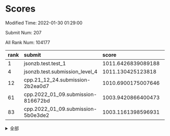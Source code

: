 # Scores

Modified Time: 2022-01-30 01:29:00

Submit Num: 207

All Rank Num: 104177

| rank |               submit               |       score        |       sigma        | pk_num |
| :--- | :--------------------------------- | :----------------- | :----------------- | :----- |
| 1    | jsonzb.test.test_1                 | 1011.6426839089188 | 0.783486131393662  | 2011   |
| 4    | jsonzb.test.submission_level_4     | 1011.130425123818  | 0.7827339783339508 | 2016   |
| 12   | cpp.21_12_24.submission-2b2ea0d7   | 1010.6900175007646 | 0.7759247637918585 | 2011   |
| 61   | cpp.2022_01_09.submission-816672bd | 1003.9420866400473 | 0.7145471087505799 | 2018   |
| 83   | cpp.2022_01_09.submission-5b0e3de2 | 1003.1161398596931 | 0.7063327721724889 | 2019   |


<details>
<summary>全部</summary>

| rank |                 submit                 |       score        |       sigma        | pk_num |
| :--- | :------------------------------------- | :----------------- | :----------------- | :----- |
| 1    | jsonzb.test.test_1                     | 1011.6426839089188 | 0.783486131393662  | 2011   |
| 2    | gobigger.level_3.submission_level_3_0  | 1011.6235569685049 | 0.7879179696896128 | 2016   |
| 3    | gobigger.level_3.submission_level_3_1  | 1011.3661630828319 | 0.7571752634010867 | 2015   |
| 4    | jsonzb.test.submission_level_4         | 1011.130425123818  | 0.7827339783339508 | 2016   |
| 5    | gobigger.level_3.submission_level_3_49 | 1011.0712793346815 | 0.787111653744788  | 2012   |
| 6    | gobigger.level_3.submission_level_3_24 | 1011.0166627778856 | 0.7893186628815131 | 2012   |
| 7    | gobigger.level_3.submission_level_3_38 | 1011.0007395966222 | 0.7530363830042734 | 2009   |
| 8    | gobigger.level_3.submission_level_3_46 | 1010.9177827788856 | 0.7934916536175661 | 2013   |
| 9    | gobigger.level_3.submission_level_3_34 | 1010.8371095986226 | 0.7328433753258036 | 2016   |
| 10   | gobigger.level_3.submission_level_3_42 | 1010.8342629774128 | 0.7850465214856499 | 2016   |
| 11   | gobigger.level_3.submission_level_3_3  | 1010.7028960240611 | 0.7708970762816705 | 2011   |
| 12   | cpp.21_12_24.submission-2b2ea0d7       | 1010.6900175007646 | 0.7759247637918585 | 2011   |
| 13   | gobigger.level_3.submission_level_3_22 | 1010.66561168886   | 0.7889799523115415 | 2016   |
| 14   | gobigger.level_3.submission_level_3_45 | 1010.6065045312556 | 0.7408898914385547 | 2014   |
| 15   | gobigger.level_3.submission_level_3_18 | 1010.6027575516406 | 0.7617473399414978 | 2015   |
| 16   | gobigger.level_3.submission_level_3_41 | 1010.5700204388954 | 0.7664720182512791 | 2013   |
| 17   | gobigger.level_3.submission_level_3_5  | 1010.4672973027504 | 0.7361630748252318 | 2019   |
| 18   | gobigger.level_3.submission_level_3_26 | 1010.4398766902159 | 0.7690078458218562 | 2010   |
| 19   | gobigger.level_3.submission_level_3_31 | 1010.4253743429624 | 0.7681221524567712 | 2011   |
| 20   | gobigger.level_3.submission_level_3_23 | 1010.355077191391  | 0.757031504508798  | 2016   |
| 21   | gobigger.level_3.submission_level_3_32 | 1010.324687865868  | 0.7526556713921332 | 2012   |
| 22   | gobigger.level_3.submission_level_3_12 | 1010.2478190112223 | 0.7680608009918358 | 2014   |
| 23   | gobigger.level_3.submission_level_3_35 | 1010.1178652352187 | 0.7747336000605032 | 2016   |
| 24   | gobigger.level_3.submission_level_3_7  | 1010.0948361173475 | 0.7455143437808608 | 2008   |
| 25   | gobigger.level_3.submission_level_3_48 | 1009.9912887386342 | 0.7609091339259522 | 2014   |
| 26   | gobigger.level_3.submission_level_3_30 | 1009.9681467441292 | 0.7640107618574101 | 2007   |
| 27   | gobigger.level_3.submission_level_3_9  | 1009.9602112487892 | 0.7559348545768815 | 2017   |
| 28   | gobigger.level_3.submission_level_3_33 | 1009.9517969336786 | 0.7686212580508739 | 2014   |
| 29   | gobigger.level_3.submission_level_3_21 | 1009.9172444245146 | 0.777264602964525  | 2011   |
| 30   | gobigger.level_3.submission_level_3_11 | 1009.8772596072536 | 0.754172738488015  | 2013   |
| 31   | gobigger.level_3.submission_level_3_4  | 1009.8490327081213 | 0.7646108694727682 | 2014   |
| 32   | gobigger.level_3.submission_level_3_47 | 1009.848217678116  | 0.7561895967157363 | 2012   |
| 33   | gobigger.level_3.submission_level_3_8  | 1009.8321030110131 | 0.771525687503399  | 2012   |
| 34   | gobigger.level_3.submission_level_3_39 | 1009.8304345710725 | 0.7765790306567233 | 2013   |
| 35   | gobigger.level_3.submission_level_3_25 | 1009.7325641638461 | 0.7590255428528075 | 2011   |
| 36   | gobigger.level_3.submission_level_3_37 | 1009.66468824793   | 0.7438411134270244 | 2015   |
| 37   | gobigger.level_3.submission_level_3_27 | 1009.6363210752133 | 0.7609814152868327 | 2014   |
| 38   | gobigger.level_3.submission_level_3_6  | 1009.5869576275793 | 0.7688533157502613 | 2010   |
| 39   | gobigger.level_3.submission_level_3_15 | 1009.5409140913091 | 0.7304226365995894 | 2009   |
| 40   | gobigger.level_3.submission_level_3_28 | 1009.405786136369  | 0.7401027468669908 | 2018   |
| 41   | gobigger.level_3.submission_level_3_29 | 1009.3755960669636 | 0.7801493713361963 | 2017   |
| 42   | gobigger.level_3.submission_level_3_19 | 1009.3077949703527 | 0.750789647015558  | 2017   |
| 43   | gobigger.level_3.submission_level_3_13 | 1009.2389566069809 | 0.7434484443972011 | 2014   |
| 44   | gobigger.level_3.submission_level_3_20 | 1009.2170663330312 | 0.757543389179631  | 2017   |
| 45   | gobigger.level_3.submission_level_3_40 | 1009.1752900921521 | 0.7418208447345096 | 2018   |
| 46   | gobigger.level_3.submission_level_3_10 | 1009.1614213064244 | 0.7653781433664872 | 2012   |
| 47   | gobigger.level_3.submission_level_3_2  | 1009.07450432421   | 0.7545589190427947 | 2013   |
| 48   | gobigger.level_3.submission_level_3_14 | 1008.9493957233502 | 0.7792423903924227 | 2014   |
| 49   | gobigger.level_3.submission_level_3_36 | 1008.9154986466249 | 0.7450378281580601 | 2011   |
| 50   | gobigger.level_3.submission_level_3_16 | 1008.9051668813933 | 0.740330934911718  | 2013   |
| 51   | gobigger.level_3.submission_level_3_43 | 1008.8495197681348 | 0.7322035102179092 | 2016   |
| 52   | gobigger.level_3.submission_level_3_17 | 1008.8296973015472 | 0.7436626985646839 | 2011   |
| 53   | gobigger.level_3.submission_level_3_44 | 1008.6955253294182 | 0.7370098423004866 | 2015   |
| 54   | gobigger.level_1.submission_level_1_21 | 1005.8202100504936 | 0.7262007728496189 | 2021   |
| 55   | gobigger.level_1.submission_level_1_49 | 1004.8284095883481 | 0.7205258488782376 | 2012   |
| 56   | gobigger.level_1.submission_level_1_40 | 1004.6589856914021 | 0.7186885561874033 | 2015   |
| 57   | gobigger.level_1.submission_level_1_48 | 1004.4323738067367 | 0.7148838440251789 | 2005   |
| 58   | gobigger.level_1.submission_level_1_20 | 1004.2822939235552 | 0.7159000639321158 | 2014   |
| 59   | gobigger.level_1.submission_level_1_25 | 1004.1951175855702 | 0.705116387505407  | 2011   |
| 60   | gobigger.level_1.submission_level_1_9  | 1004.0507555086326 | 0.7221920976295704 | 2017   |
| 61   | cpp.2022_01_09.submission-816672bd     | 1003.9420866400473 | 0.7145471087505799 | 2018   |
| 62   | gobigger.level_1.submission_level_1_23 | 1003.9344617273903 | 0.715243105968448  | 2006   |
| 63   | gobigger.level_1.submission_level_1_18 | 1003.8726737663022 | 0.7181971938862255 | 2012   |
| 64   | gobigger.level_1.submission_level_1_15 | 1003.8308656506689 | 0.7197240684819498 | 2008   |
| 65   | gobigger.level_1.submission_level_1_22 | 1003.7815093122516 | 0.7153798296579316 | 2017   |
| 66   | gobigger.level_1.submission_level_1_12 | 1003.7522082626516 | 0.7259546554444325 | 2013   |
| 67   | gobigger.level_1.submission_level_1_29 | 1003.720614326193  | 0.7084408838664583 | 2012   |
| 68   | gobigger.level_1.submission_level_1_13 | 1003.6703095010079 | 0.7177019758016112 | 2014   |
| 69   | gobigger.level_1.submission_level_1_44 | 1003.655807438776  | 0.7215531027851154 | 2016   |
| 70   | gobigger.level_1.submission_level_1_42 | 1003.546325825981  | 0.725571839086691  | 2012   |
| 71   | gobigger.level_1.submission_level_1_26 | 1003.4246890754633 | 0.7221446219702902 | 2012   |
| 72   | gobigger.level_1.submission_level_1_17 | 1003.4192845882408 | 0.7276838877774375 | 2012   |
| 73   | gobigger.level_1.submission_level_1_27 | 1003.387729206032  | 0.7191809590916547 | 2014   |
| 74   | gobigger.level_1.submission_level_1_6  | 1003.3665505161601 | 0.7176623199945537 | 2012   |
| 75   | gobigger.level_1.submission_level_1_1  | 1003.3193151172549 | 0.7082594350066224 | 2010   |
| 76   | gobigger.level_1.submission_level_1_28 | 1003.2590014879519 | 0.7128120377040593 | 2012   |
| 77   | gobigger.level_1.submission_level_1_33 | 1003.2104207837501 | 0.7215427925580564 | 2014   |
| 78   | gobigger.level_1.submission_level_1_39 | 1003.2060727974781 | 0.718527173903066  | 2012   |
| 79   | gobigger.level_1.submission_level_1_47 | 1003.1922226058064 | 0.7111297272324614 | 2011   |
| 80   | gobigger.level_1.submission_level_1_19 | 1003.1383809465168 | 0.7196753061047532 | 2015   |
| 81   | gobigger.level_1.submission_level_1_35 | 1003.1351896468041 | 0.7153831708942738 | 2013   |
| 82   | gobigger.level_1.submission_level_1_38 | 1003.116992793723  | 0.7149980471612757 | 2016   |
| 83   | cpp.2022_01_09.submission-5b0e3de2     | 1003.1161398596931 | 0.7063327721724889 | 2019   |
| 84   | gobigger.level_1.submission_level_1_41 | 1003.1090751712393 | 0.7126860628448145 | 2015   |
| 85   | gobigger.level_1.submission_level_1_30 | 1003.0641503381036 | 0.7123724535988326 | 2013   |
| 86   | gobigger.level_1.submission_level_1_32 | 1002.9994172738826 | 0.714598709144607  | 2014   |
| 87   | gobigger.level_1.submission_level_1_2  | 1002.9634359147087 | 0.7192033622386365 | 2008   |
| 88   | gobigger.level_1.submission_level_1_11 | 1002.9497728325232 | 0.6989880190226866 | 2016   |
| 89   | gobigger.level_1.submission_level_1_46 | 1002.9183951984872 | 0.7077940266206818 | 2011   |
| 90   | gobigger.level_1.submission_level_1_34 | 1002.8740902400277 | 0.7075279013125836 | 2012   |
| 91   | gobigger.level_1.submission_level_1_4  | 1002.8686380817422 | 0.7133777013389533 | 2012   |
| 92   | gobigger.level_1.submission_level_1_24 | 1002.8342484539255 | 0.70938477115609   | 2016   |
| 93   | gobigger.level_1.submission_level_1_37 | 1002.8171327798087 | 0.7202771467287875 | 2011   |
| 94   | gobigger.level_1.submission_level_1_10 | 1002.6195186999022 | 0.717151949579155  | 2011   |
| 95   | gobigger.level_1.submission_level_1_16 | 1002.5877229269939 | 0.7184862223138195 | 2015   |
| 96   | gobigger.level_1.submission_level_1_14 | 1002.5430325888722 | 0.7063317026761772 | 2016   |
| 97   | gobigger.level_1.submission_level_1_7  | 1002.4502006260237 | 0.7156589980213348 | 2003   |
| 98   | gobigger.level_1.submission_level_1_0  | 1002.3552170687806 | 0.7050884473201053 | 2010   |
| 99   | gobigger.level_1.submission_level_1_45 | 1002.3466437943516 | 0.7081709369486469 | 2006   |
| 100  | gobigger.level_1.submission_level_1_43 | 1002.2863774384724 | 0.7156120187228039 | 2013   |
| 101  | gobigger.level_1.submission_level_1_5  | 1002.2610436025737 | 0.7105603204263206 | 2015   |
| 102  | gobigger.level_1.submission_level_1_3  | 1001.9285290920312 | 0.7107857139712908 | 2015   |
| 103  | gobigger.level_1.submission_level_1_36 | 1001.8941564078402 | 0.7253078206012639 | 2011   |
| 104  | gobigger.level_1.submission_level_1_8  | 1001.7786717337729 | 0.7046588873171282 | 2012   |
| 105  | gobigger.level_1.submission_level_1_31 | 1001.2479864179716 | 0.7223707655751892 | 2014   |
| 106  | gobigger.random.submission_random_19   | 997.6109647379315  | 0.7011783950744834 | 2011   |
| 107  | gobigger.random.submission_random_15   | 997.4312740669399  | 0.7043733638654873 | 2014   |
| 108  | gobigger.random.submission_random_3    | 997.2762262230315  | 0.702106583812511  | 2010   |
| 109  | gobigger.random.submission_random_34   | 997.0902303730991  | 0.7154151086370949 | 2008   |
| 110  | gobigger.random.submission_random_25   | 996.9197308638988  | 0.7096928113303201 | 2011   |
| 111  | gobigger.random.submission_random_10   | 996.9103657720909  | 0.709955411131092  | 2014   |
| 112  | gobigger.random.submission_random_9    | 996.6609584294666  | 0.6992245358792446 | 2012   |
| 113  | gobigger.random.submission_random_37   | 996.6071273780782  | 0.6996778245574733 | 2015   |
| 114  | gobigger.random.submission_random_7    | 996.476134932173   | 0.7083624249143172 | 2015   |
| 115  | gobigger.random.submission_random_43   | 996.4366108082323  | 0.7144115220933388 | 2010   |
| 116  | gobigger.random.submission_random_26   | 996.3752376445353  | 0.7033855235488298 | 2012   |
| 117  | gobigger.random.submission_random_18   | 996.3596674339421  | 0.7159586351254378 | 2012   |
| 118  | gobigger.random.submission_random_4    | 996.3519198259348  | 0.7252442602010964 | 2012   |
| 119  | gobigger.random.submission_random_44   | 996.3437557274323  | 0.7194734426068323 | 2014   |
| 120  | gobigger.random.submission_random_21   | 996.3065497503497  | 0.7037143274175589 | 2017   |
| 121  | gobigger.random.submission_random_5    | 996.2808924942372  | 0.7028713963672493 | 2012   |
| 122  | gobigger.random.submission_random_31   | 996.2745441799685  | 0.7119646300871684 | 2012   |
| 123  | gobigger.random.submission_random_38   | 996.2629328666951  | 0.7100050774041357 | 2011   |
| 124  | gobigger.random.submission_random_32   | 996.2601519189456  | 0.7104336107251655 | 2011   |
| 125  | gobigger.random.submission_random_47   | 996.2018109145298  | 0.7138840507778567 | 2016   |
| 126  | gobigger.random.submission_random_29   | 996.1999844279703  | 0.7143079197500442 | 2015   |
| 127  | gobigger.random.submission_random_23   | 996.1644038963655  | 0.7049294022599862 | 2017   |
| 128  | gobigger.random.submission_random_33   | 996.1290492323318  | 0.705220024017922  | 2013   |
| 129  | gobigger.random.submission_random_36   | 996.056966865342   | 0.7164038017333798 | 2015   |
| 130  | gobigger.random.submission_random_40   | 996.0529274476363  | 0.701299193632126  | 2015   |
| 131  | gobigger.random.submission_random_24   | 995.9096069476948  | 0.7130665357881408 | 2010   |
| 132  | gobigger.random.submission_random_35   | 995.8966793784209  | 0.7090101901574319 | 2012   |
| 133  | gobigger.random.submission_random_49   | 995.8708590894278  | 0.7113739816040354 | 2016   |
| 134  | gobigger.random.submission_random_27   | 995.8665209229836  | 0.7095703330056864 | 2013   |
| 135  | gobigger.random.submission_random_8    | 995.8262138156607  | 0.7141099524950144 | 2014   |
| 136  | gobigger.random.submission_random_46   | 995.7840262309052  | 0.7009001495270067 | 2009   |
| 137  | gobigger.random.submission_random_6    | 995.688416461071   | 0.7131955235587817 | 2012   |
| 138  | gobigger.random.submission_random_45   | 995.5944627906866  | 0.7083681542595274 | 2018   |
| 139  | gobigger.random.submission_random_1    | 995.5486260989626  | 0.7229672342061967 | 2010   |
| 140  | gobigger.random.submission_random_39   | 995.5333655419665  | 0.6993968560321396 | 2010   |
| 141  | gobigger.random.submission_random_16   | 995.5324177193901  | 0.7158463960464589 | 2014   |
| 142  | gobigger.random.submission_random_22   | 995.5021884576262  | 0.7069581114002752 | 2013   |
| 143  | gobigger.random.submission_random_42   | 995.4356553431567  | 0.71132856875649   | 2013   |
| 144  | gobigger.random.submission_random_14   | 995.3810862137232  | 0.7175373221071017 | 2015   |
| 145  | gobigger.random.submission_random_11   | 995.2936147334907  | 0.7243721148114626 | 2012   |
| 146  | gobigger.random.submission_random_12   | 995.256477320754   | 0.7171810225863926 | 2015   |
| 147  | gobigger.random.submission_random_17   | 995.2351186461749  | 0.7038298518264579 | 2007   |
| 148  | gobigger.random.submission_random_48   | 995.2222369967213  | 0.7068194523974717 | 2011   |
| 149  | gobigger.random.submission_random_13   | 995.1249651888598  | 0.7215868259726897 | 2013   |
| 150  | gobigger.random.submission_random_41   | 995.1080916213715  | 0.7272139976762947 | 2010   |
| 151  | gobigger.random.submission_random_30   | 995.0555672136109  | 0.7034484892680665 | 2013   |
| 152  | gobigger.random.submission_random_0    | 995.0451723784872  | 0.7170630408512221 | 2015   |
| 153  | gobigger.random.submission_random_2    | 995.0017057235589  | 0.7119073762827753 | 2009   |
| 154  | gobigger.random.submission_random_28   | 994.9815389243552  | 0.7118545610514702 | 2012   |
| 155  | gobigger.random.submission_random_20   | 994.6033946487368  | 0.7399734738240212 | 2016   |
| 156  | gobigger.level_2.submission_level_2_41 | 993.7853968010712  | 0.7398951818088911 | 2013   |
| 157  | gobigger.level_2.submission_level_2_0  | 993.67299584237    | 0.7281823553907742 | 2014   |
| 158  | gobigger.level_2.submission_level_2_17 | 993.4039304673698  | 0.7293763894072202 | 2014   |
| 159  | gobigger.level_2.submission_level_2_29 | 993.2285613118656  | 0.7457870208009254 | 2014   |
| 160  | gobigger.level_2.submission_level_2_19 | 993.1440513466343  | 0.7424396280241615 | 2015   |
| 161  | gobigger.level_2.submission_level_2_21 | 993.118123909901   | 0.7465250892650191 | 2008   |
| 162  | gobigger.level_2.submission_level_2_15 | 993.0606902014997  | 0.7248846820961391 | 2014   |
| 163  | gobigger.level_2.submission_level_2_24 | 992.8751670102663  | 0.7390588939943191 | 2013   |
| 164  | gobigger.level_2.submission_level_2_42 | 992.8538792237026  | 0.7402815697326538 | 2016   |
| 165  | gobigger.level_2.submission_level_2_9  | 992.8508877850377  | 0.7250693491496424 | 2004   |
| 166  | gobigger.level_2.submission_level_2_5  | 992.8216577795665  | 0.7268655436471165 | 2013   |
| 167  | gobigger.level_2.submission_level_2_12 | 992.7233853536095  | 0.7548234707468846 | 2011   |
| 168  | gobigger.level_2.submission_level_2_27 | 992.6348136455676  | 0.7426077357467669 | 2017   |
| 169  | gobigger.level_2.submission_level_2_40 | 992.6225733107505  | 0.7376778247869438 | 2014   |
| 170  | gobigger.level_2.submission_level_2_2  | 992.5639683779742  | 0.7476050132218834 | 2019   |
| 171  | gobigger.level_2.submission_level_2_36 | 992.4837369130643  | 0.7360358250770568 | 2018   |
| 172  | gobigger.level_2.submission_level_2_43 | 992.4299623929552  | 0.7683033118694466 | 2013   |
| 173  | gobigger.level_2.submission_level_2_47 | 992.3835288505103  | 0.7289672848848453 | 2014   |
| 174  | gobigger.level_2.submission_level_2_22 | 992.3009170869816  | 0.7378472823529262 | 2013   |
| 175  | gobigger.level_2.submission_level_2_1  | 992.2049192353335  | 0.7695955266706531 | 2016   |
| 176  | gobigger.level_2.submission_level_2_25 | 992.1866772997112  | 0.7374523599339073 | 2010   |
| 177  | gobigger.level_2.submission_level_2_46 | 992.1475869497774  | 0.729197239628634  | 2011   |
| 178  | gobigger.level_2.submission_level_2_11 | 992.0420136975179  | 0.7310070573110199 | 2011   |
| 179  | gobigger.level_2.submission_level_2_45 | 992.0320555280201  | 0.735228981426754  | 2021   |
| 180  | gobigger.level_2.submission_level_2_37 | 992.0232115224395  | 0.7297092636635155 | 2013   |
| 181  | gobigger.level_2.submission_level_2_34 | 991.9857230946965  | 0.7716346012512297 | 2017   |
| 182  | gobigger.level_2.submission_level_2_8  | 991.9267808168173  | 0.7635152660335306 | 2011   |
| 183  | gobigger.level_2.submission_level_2_28 | 991.9106724372672  | 0.7590063362643568 | 2016   |
| 184  | gobigger.level_2.submission_level_2_48 | 991.8806622797931  | 0.7436810933850392 | 2011   |
| 185  | gobigger.level_2.submission_level_2_14 | 991.8723886298311  | 0.7488990443602451 | 2016   |
| 186  | gobigger.level_2.submission_level_2_13 | 991.8063708590757  | 0.734293530302632  | 2014   |
| 187  | gobigger.level_2.submission_level_2_4  | 991.7439474187557  | 0.7403244428763002 | 2013   |
| 188  | gobigger.level_2.submission_level_2_30 | 991.5952338264104  | 0.7549562082241824 | 2015   |
| 189  | gobigger.level_2.submission_level_2_31 | 991.590930534242   | 0.753782377530452  | 2014   |
| 190  | gobigger.level_2.submission_level_2_49 | 991.5543878112159  | 0.752286681550237  | 2015   |
| 191  | gobigger.level_2.submission_level_2_32 | 991.5340117883067  | 0.7656701197203793 | 2015   |
| 192  | gobigger.level_2.submission_level_2_23 | 991.383757010404   | 0.7358219415380283 | 2018   |
| 193  | gobigger.level_2.submission_level_2_33 | 991.3328598361198  | 0.7589096252441652 | 2016   |
| 194  | gobigger.level_2.submission_level_2_6  | 991.3250757474423  | 0.7646225399772649 | 2009   |
| 195  | gobigger.level_2.submission_level_2_7  | 991.2927458648592  | 0.7613730473863182 | 2017   |
| 196  | gobigger.level_2.submission_level_2_39 | 991.2922368505818  | 0.7645043169684737 | 2017   |
| 197  | gobigger.level_2.submission_level_2_10 | 991.282007537847   | 0.749255434738705  | 2012   |
| 198  | gobigger.level_2.submission_level_2_35 | 991.2646753547447  | 0.7641140145054792 | 2013   |
| 199  | gobigger.level_2.submission_level_2_38 | 991.2532966943961  | 0.7535439061995154 | 2010   |
| 200  | gobigger.level_2.submission_level_2_18 | 991.2294850665567  | 0.7393376665833227 | 2010   |
| 201  | gobigger.level_2.submission_level_2_16 | 991.1897405899045  | 0.7541005378569756 | 2008   |
| 202  | gobigger.level_2.submission_level_2_20 | 991.1219260825849  | 0.7501605987920749 | 2011   |
| 203  | gobigger.level_2.submission_level_2_26 | 990.824253366293   | 0.7494914067457389 | 2018   |
| 204  | gobigger.level_2.submission_level_2_3  | 990.7815735433684  | 0.7689373763080479 | 2013   |
| 205  | gobigger.level_2.submission_level_2_44 | 990.3868026914653  | 0.7676757653554539 | 2005   |
| 206  | gobigger.none.submission_none_0        | 977.5831459251997  | 1.425325180850848  | 2015   |
| 207  | gobigger.none.submission_none_1        | 976.2605265827574  | 1.3776002280185167 | 2009   |

</details>